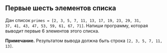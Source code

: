 ## Первые шесть элементов списка

Дан список <code>primes = [2, 3, 5, 7, 11, 13, 17, 19, 23, 29, 31, 37, 41, 43, 47, 53, 59, 61, 67, 71]</code>.
Напиши программу, которая выводит первые 6 элементов этого списка.

**Примечание.** Результатом вывода должна быть строка <code>[2, 3, 5, 7, 11, 13]</code>.